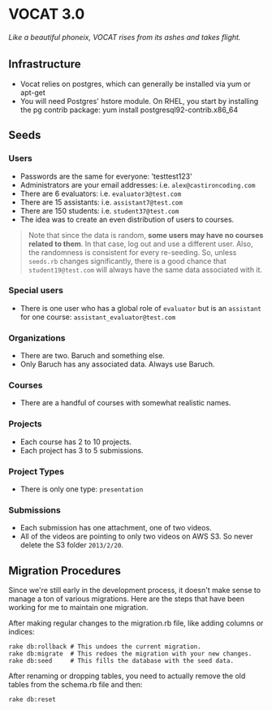 # VOCAT 3.0
###### Like a beautiful phoneix, VOCAT rises from its ashes and takes flight.

## Infrastructure
- Vocat relies on postgres, which can generally be installed via yum or apt-get
- You will need Postgres' hstore module. On RHEL, you start by installing the pg contrib package: yum install postgresql92-contrib.x86_64

## Seeds

### Users
- Passwords are the same for everyone: 'testtest123'
- Administrators are your email addresses: i.e. `alex@castironcoding.com`
- There are 6 evaluators: i.e. `evaluator3@test.com`
- There are 15 assistants: i.e. `assistant7@test.com`
- There are 150 students: i.e. `student37@test.com`
- The idea was to create an even distribution of users to courses. 

> Note that since the data is random, **some users may have no courses related to them**. In that case, log out and use a different user. Also, the randomness is consistent for every re-seeding. So, unless `seeds.rb` changes significantly, there is a good chance that `student19@test.com` will always have the same data associated with it.

### Special users
- There is one user who has a global role of `evaluator` but is an `assistant` for one course: `assistant_evaluator@test.com`

### Organizations
- There are two. Baruch and something else. 
- Only Baruch has any associated data. Always use Baruch.

### Courses
- There are a handful of courses with somewhat realistic names.

### Projects
- Each course has 2 to 10 projects.
- Each project has 3 to 5 submissions.

### Project Types
- There is only one type: `presentation`

### Submissions
- Each submission has one attachment, one of two videos. 
- All of the videos are pointing to only two videos on AWS S3. So never delete the S3 folder `2013/2/20`.

## Migration Procedures

Since we're still early in the development process, it doesn't make sense to manage a ton of various migrations. Here are the steps that have been working for me to maintain one migration.

After making regular changes to the migration.rb file, like adding columns or indices:

    rake db:rollback # This undoes the current migration.
	rake db:migrate  # This redoes the migration with your new changes.
	rake db:seed     # This fills the database with the seed data.
			    
After renaming or dropping tables, you need to actually remove the old tables from the schema.rb file and then:

    rake db:reset
